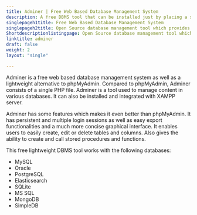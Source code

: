 ```yaml
---
title: Adminer | Free Web Based Database Management System
description: A free DBMS tool that can be installed just by placing a single PHP file. It supports a wide range of database management systems.
singlepageh1title: Free Web Based Database Management System
singlepageh2title: Open Source database management tool which provides a user-friendly interface for developers to manage Postgres, SQLite, Oracle, MS SQL and MySQL databases.
Shortdescriptionlistingpage: Open Source database management tool which provides a user-friendly interface for developers to manage Postgres, SQLite, Oracle, MS SQL and MySQL databases.
linktitle: adminer
draft: false
weight: 2
layout: "single"

---
```


Adminer is a free web based database management system as well as a lightweight alternative to phpMyAdmin. Compared to phpMyAdmin, Adminer consists of a single PHP file. Adminer is a tool used to manage content in various databases. It can also be installed and integrated with XAMPP server.

Adminer has some features which makes it even better than phpMyAdmin. It has persistent and multiple login sessions as well as easy export functionalities and a much more concise graphical interface. It enables users to easily create, edit or delete tables and columns. Also gives the ability to create and call stored procedures and functions.

This free lightweight DBMS tool works with the following databases:

- MySQL
- Oracle
- PostgreSQL
- Elasticsearch
- SQLite
- MS SQL
- MongoDB
- SimpleDB
 